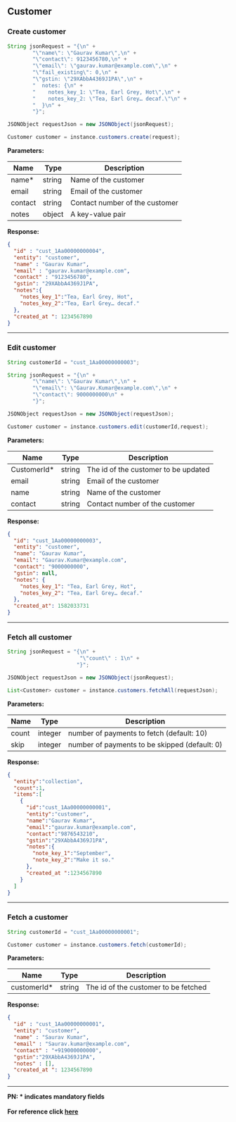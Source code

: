 ## Customer

### Create customer
```java
String jsonRequest = "{\n" +
        "\"name\": \"Gaurav Kumar\",\n" +
        "\"contact\": 9123456780,\n" +
        "\"email\": \"gaurav.kumar@example.com\",\n" +
        "\"fail_existing\": 0,\n" +
        "\"gstin: \"29XAbbA4369J1PA\",\n" +
        "  notes: {\n" +
        "    notes_key_1: \"Tea, Earl Grey, Hot\",\n" +
        "    notes_key_2: \"Tea, Earl Grey… decaf.\"\n" +
        "  }\n" +
        "}";

JSONObject requestJson = new JSONObject(jsonRequest);

Customer customer = instance.customers.create(request);
```

**Parameters:**

| Name          | Type        | Description                                 |
|---------------|-------------|---------------------------------------------|
| name*          | string      | Name of the customer                        |
| email        | string      | Email of the customer                       |
| contact      | string      | Contact number of the customer              |
| notes         | object      | A key-value pair                            |

**Response:**
```json
{
  "id" : "cust_1Aa00000000004",
  "entity": "customer",
  "name" : "Gaurav Kumar",
  "email" : "gaurav.kumar@example.com",
  "contact" : "9123456780",
  "gstin": "29XAbbA4369J1PA",
  "notes":{
    "notes_key_1":"Tea, Earl Grey, Hot",
    "notes_key_2":"Tea, Earl Grey… decaf."
  },
  "created_at ": 1234567890
}
```

-------------------------------------------------------------------------------------------------------

### Edit customer
```java
String customerId = "cust_1Aa00000000003"; 

String jsonRequest = "{\n" +
        "\"name\": \"Gaurav Kumar\",\n" +
        "\"email\": \"Gaurav.Kumar@example.com\",\n" +
        "\"contact\": 9000000000\n" +
        "}";

JSONObject requestJson = new JSONObject(requestJson);

Customer customer = instance.customers.edit(customerId,request);
```

**Parameters:**

| Name        | Type        | Description                                 |
|-------------|-------------|---------------------------------------------|
| CustomerId* | string      | The id of the customer to be updated  |
| email       | string      | Email of the customer                       |
| name        | string      | Name of the customer                        |
| contact     | string      | Contact number of the customer              |

**Response:**
```json
{
  "id": "cust_1Aa00000000003",
  "entity": "customer",
  "name": "Gaurav Kumar",
  "email": "Gaurav.Kumar@example.com",
  "contact": "9000000000",
  "gstin": null,
  "notes": {
    "notes_key_1": "Tea, Earl Grey, Hot",
    "notes_key_2": "Tea, Earl Grey… decaf."
  },
  "created_at": 1582033731
}
```
-------------------------------------------------------------------------------------------------------

### Fetch all customer
```java
String jsonRequest = "{\n" +
                       "\"count\" : 1\n" +
                      "}";

JSONObject requestJson = new JSONObject(jsonRequest);

List<Customer> customer = instance.customers.fetchAll(requestJson);
```

**Parameters:**

| Name          | Type        | Description                                 |
|---------------|-------------|---------------------------------------------|
| count | integer   | number of payments to fetch (default: 10)        |
| skip  | integer   | number of payments to be skipped (default: 0)    |

**Response:**
```json
{
  "entity":"collection",
  "count":1,
  "items":[
    {
      "id":"cust_1Aa00000000001",
      "entity":"customer",
      "name":"Gaurav Kumar",
      "email":"gaurav.kumar@example.com",
      "contact":"9876543210",
      "gstin":"29XAbbA4369J1PA",
      "notes":{
        "note_key_1":"September",
        "note_key_2":"Make it so."
      },
      "created_at ":1234567890
    }
  ]
}
```

-------------------------------------------------------------------------------------------------------

### Fetch a customer
```java
String customerId = "cust_1Aa00000000001";

Customer customer = instance.customers.fetch(customerId);
```

**Parameters:**

| Name        | Type        | Description                                 |
|-------------|-------------|---------------------------------------------|
| customerId* | string      | The id of the customer to be fetched  |

**Response:**
```json
{
  "id" : "cust_1Aa00000000001",
  "entity": "customer",
  "name" : "Saurav Kumar",
  "email" : "Saurav.kumar@example.com",
  "contact" : "+919000000000",
  "gstin":"29XAbbA4369J1PA",
  "notes" : [],
  "created_at ": 1234567890
}
```

-------------------------------------------------------------------------------------------------------

**PN: * indicates mandatory fields**
<br>
<br>
**For reference click [here](https://razorpay.com/docs/api/customers/)**
